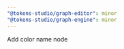 ```yaml
---
"@tokens-studio/graph-editor": minor
"@tokens-studio/graph-engine": minor
---
```


Add color name node
